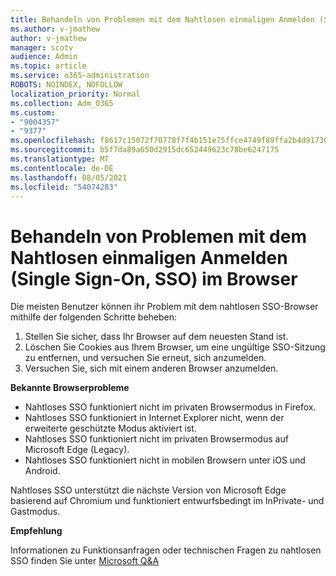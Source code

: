 ```yaml
---
title: Behandeln von Problemen mit dem Nahtlosen einmaligen Anmelden (Single Sign-On, SSO) im Browser
ms.author: v-jmathew
author: v-jmathew
manager: scotv
audience: Admin
ms.topic: article
ms.service: o365-administration
ROBOTS: NOINDEX, NOFOLLOW
localization_priority: Normal
ms.collection: Adm_O365
ms.custom:
- "9004357"
- "9377"
ms.openlocfilehash: f8617c15072f70778f7f4b151e75ffce4749f89ffa2b4d91730937c26aaeabbb
ms.sourcegitcommit: b5f7da89a650d2915dc652449623c78be6247175
ms.translationtype: MT
ms.contentlocale: de-DE
ms.lasthandoff: 08/05/2021
ms.locfileid: "54074283"
---
```

# <a name="troubleshoot-seamless-single-sign-on-sso-browser-issues"></a>Behandeln von Problemen mit dem Nahtlosen einmaligen Anmelden (Single Sign-On, SSO) im Browser

Die meisten Benutzer können ihr Problem mit dem nahtlosen SSO-Browser mithilfe der folgenden Schritte beheben:

1. Stellen Sie sicher, dass Ihr Browser auf dem neuesten Stand ist.
2. Löschen Sie Cookies aus Ihrem Browser, um eine ungültige SSO-Sitzung zu entfernen, und versuchen Sie erneut, sich anzumelden.
3. Versuchen Sie, sich mit einem anderen Browser anzumelden.

**Bekannte Browserprobleme**

- Nahtloses SSO funktioniert nicht im privaten Browsermodus in Firefox.
- Nahtloses SSO funktioniert in Internet Explorer nicht, wenn der erweiterte geschützte Modus aktiviert ist.
- Nahtloses SSO funktioniert nicht im privaten Browsermodus auf Microsoft Edge (Legacy).
- Nahtloses SSO funktioniert nicht in mobilen Browsern unter iOS und Android.

Nahtloses SSO unterstützt die nächste Version von Microsoft Edge basierend auf Chromium und funktioniert entwurfsbedingt im InPrivate- und Gastmodus.

**Empfehlung**

Informationen zu Funktionsanfragen oder technischen Fragen zu nahtlosen SSO finden Sie unter [Microsoft Q&A](https://docs.microsoft.com/answers/topics/azure-ad-single-sign-on.html)

